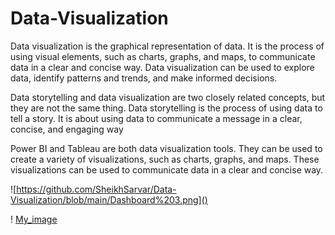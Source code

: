 # Data-Visualization
Data visualization is the graphical representation of data. It is the process of using visual elements, such as charts, graphs, and maps, to communicate data in a clear and concise way. Data visualization can be used to explore data, identify patterns and trends, and make informed decisions.

Data storytelling and data visualization are two closely related concepts, but they are not the same thing.
Data storytelling is the process of using data to tell a story. It is about using data to communicate a message in a clear, concise, and engaging way

Power BI and Tableau are both data visualization tools. They can be used to create a variety of visualizations, such as charts, graphs, and maps. These visualizations can be used to communicate data in a clear and concise way.

![https://github.com/SheikhSarvar/Data-Visualization/blob/main/Dashboard%203.png]()

! [My_image](https://github.com/SheikhSarvar/Data-Visualization/blob/main/Dashboard%203.png)
